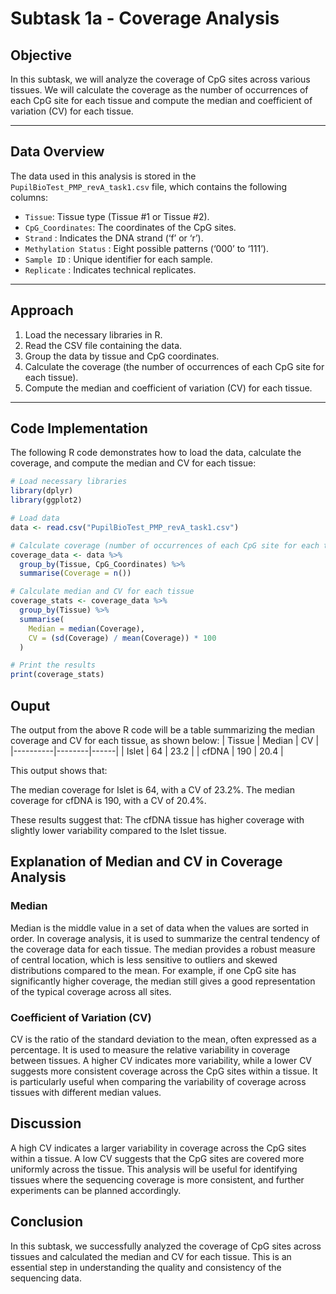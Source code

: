 # Subtask 1a - Coverage Analysis

## Objective

In this subtask, we will analyze the coverage of CpG sites across various tissues. We will calculate the coverage as the number of occurrences of each CpG site for each tissue and compute the median and coefficient of variation (CV) for each tissue.



---

## Data Overview

The data used in this analysis is stored in the `PupilBioTest_PMP_revA_task1.csv` file, which contains the following columns:

- `Tissue`: Tissue type (Tissue #1 or Tissue #2).
- `CpG_Coordinates`: The coordinates of the CpG sites.
- `Strand` : Indicates the DNA strand (‘f’ or ‘r’).
- `Methylation Status` : Eight possible patterns (‘000’ to ‘111’).
- `Sample ID` : Unique identifier for each sample.
- `Replicate` : Indicates technical replicates. 



---

## Approach

1. Load the necessary libraries in R.
2. Read the CSV file containing the data.
3. Group the data by tissue and CpG coordinates.
4. Calculate the coverage (the number of occurrences of each CpG site for each tissue).
5. Compute the median and coefficient of variation (CV) for each tissue.



---

## Code Implementation

The following R code demonstrates how to load the data, calculate the coverage, and compute the median and CV for each tissue:

```r
# Load necessary libraries
library(dplyr)
library(ggplot2)

# Load data
data <- read.csv("PupilBioTest_PMP_revA_task1.csv")

# Calculate coverage (number of occurrences of each CpG site for each tissue)
coverage_data <- data %>%
  group_by(Tissue, CpG_Coordinates) %>%
  summarise(Coverage = n())

# Calculate median and CV for each tissue
coverage_stats <- coverage_data %>%
  group_by(Tissue) %>%
  summarise(
    Median = median(Coverage),
    CV = (sd(Coverage) / mean(Coverage)) * 100
  )

# Print the results
print(coverage_stats)
```
## Ouput

The output from the above R code will be a table summarizing the median coverage and CV for each tissue, as shown below:
| Tissue   | Median | CV   |
|----------|--------|------|
| Islet    | 64     | 23.2 |
| cfDNA    | 190    | 20.4 |

This output shows that:

The median coverage for Islet is 64, with a CV of 23.2%.
The median coverage for cfDNA is 190, with a CV of 20.4%.

These results suggest that:
The cfDNA tissue has higher coverage with slightly lower variability compared to the Islet tissue.

## Explanation of Median and CV in Coverage Analysis
### Median
Median is the middle value in a set of data when the values are sorted in order. In coverage analysis, it is used to summarize the central tendency of the coverage data for each tissue. The median provides a robust measure of central location, which is less sensitive to outliers and skewed distributions compared to the mean. For example, if one CpG site has significantly higher coverage, the median still gives a good representation of the typical coverage across all sites.

### Coefficient of Variation (CV)
CV is the ratio of the standard deviation to the mean, often expressed as a percentage. It is used to measure the relative variability in coverage between tissues. A higher CV indicates more variability, while a lower CV suggests more consistent coverage across the CpG sites within a tissue. It is particularly useful when comparing the variability of coverage across tissues with different median values.

## Discussion
A high CV indicates a larger variability in coverage across the CpG sites within a tissue.
A low CV suggests that the CpG sites are covered more uniformly across the tissue.
This analysis will be useful for identifying tissues where the sequencing coverage is more consistent, and further experiments can be planned accordingly.

## Conclusion
In this subtask, we successfully analyzed the coverage of CpG sites across tissues and calculated the median and CV for each tissue. This is an essential step in understanding the quality and consistency of the sequencing data.
